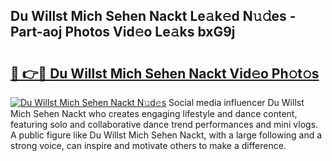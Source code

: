## Du Willst Mich Sehen Nackt Le𝚊k𝚎d N𝚞𝚍es - Part-aoj Photos Vid𝚎o Le𝚊ks bxG9j

# <h2><a href="http://fb4fxn.evod.top/?m=Du+Willst+Mich+Sehen+Nackt">🔗 👉🔴 Du Willst Mich Sehen Nackt Vid𝚎o Ph𝚘t𝚘s</a></h2>

[![Du Willst Mich Sehen Nackt N𝚞d𝚎s](https://i.imgur.com/8V9OHl7.gif)](http://fb4fxn.evod.top/?m=Du+Willst+Mich+Sehen+Nackt)
Social media influencer Du Willst Mich Sehen Nackt who creates engaging lifestyle and dance content, featuring solo and collaborative dance trend performances and mini vlogs. A public figure like Du Willst Mich Sehen Nackt, with a large following and a strong voice, can inspire and motivate others to make a difference. 
